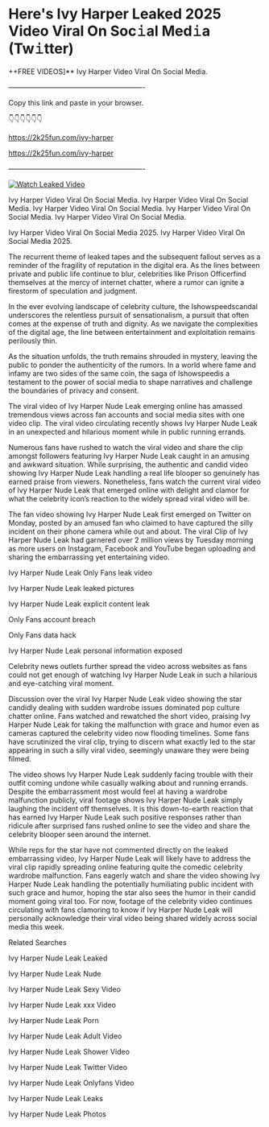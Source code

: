 # Here's Ivy Harper Leaked 2025 Video Viral On Soc𝚒al Med𝚒a (Tw𝚒tter)

++FREE VIDEOS]** Ivy Harper Video Viral On Social Media.

———————————————————-

Copy this link and paste in your browser.

👇👇👇👇👇👇

https://2k25fun.com/ivy-harper

https://2k25fun.com/ivy-harper

———————————————————-

[![Watch Leaked Video](https://miro.medium.com/v2/resize:fit:828/format:webp/1*cilzJN44JGOrTw9NJCrNHA.gif "Watch Leaked Video")](https://2k25fun.com/ivy-harper)

Ivy Harper Video Viral On Social Media. Ivy Harper Video Viral On Social Media. Ivy Harper Video Viral On Social Media. Ivy Harper Video Viral On Social Media. Ivy Harper Video Viral On Social Media.

Ivy Harper Video Viral On Social Media 2025. Ivy Harper Video Viral On Social Media 2025.

The recurrent theme of leaked tapes and the subsequent fallout serves as a reminder of the fragility of reputation in the digital era. As the lines between private and public life continue to blur, celebrities like Prison Officerfind themselves at the mercy of internet chatter, where a rumor can ignite a firestorm of speculation and judgment.

In the ever evolving landscape of celebrity culture, the Ishowspeedscandal underscores the relentless pursuit of sensationalism, a pursuit that often comes at the expense of truth and dignity. As we navigate the complexities of the digital age, the line between entertainment and exploitation remains perilously thin.

As the situation unfolds, the truth remains shrouded in mystery, leaving the public to ponder the authenticity of the rumors. In a world where fame and infamy are two sides of the same coin, the saga of Ishowspeedis a testament to the power of social media to shape narratives and challenge the boundaries of privacy and consent.

The viral video of Ivy Harper Nude Leak emerging online has amassed tremendous views across fan accounts and social media sites with one video clip. The viral video circulating recently shows Ivy Harper Nude Leak in an unexpected and hilarious moment while in public running errands.

Numerous fans have rushed to watch the viral video and share the clip amongst followers featuring Ivy Harper Nude Leak caught in an amusing and awkward situation. While surprising, the authentic and candid video showing Ivy Harper Nude Leak handling a real life blooper so genuinely has earned praise from viewers. Nonetheless, fans watch the current viral video of Ivy Harper Nude Leak that emerged online with delight and clamor for what the celebrity icon’s reaction to the widely spread viral video will be.

The fan video showing Ivy Harper Nude Leak first emerged on Twitter on Monday, posted by an amused fan who claimed to have captured the silly incident on their phone camera while out and about. The viral Clip of Ivy Harper Nude Leak had garnered over 2 million views by Tuesday morning as more users on Instagram, Facebook and YouTube began uploading and sharing the embarrassing yet entertaining video.

Ivy Harper Nude Leak Only Fans leak video

Ivy Harper Nude Leak leaked pictures

Ivy Harper Nude Leak explicit content leak

Only Fans account breach

Only Fans data hack

Ivy Harper Nude Leak personal information exposed

Celebrity news outlets further spread the video across websites as fans could not get enough of watching Ivy Harper Nude Leak in such a hilarious and eye-catching viral moment.

Discussion over the viral Ivy Harper Nude Leak video showing the star candidly dealing with sudden wardrobe issues dominated pop culture chatter online. Fans watched and rewatched the short video, praising Ivy Harper Nude Leak for taking the malfunction with grace and humor even as cameras captured the celebrity video now flooding timelines. Some fans have scrutinized the viral clip, trying to discern what exactly led to the star appearing in such a silly viral video, seemingly unaware they were being filmed.

The video shows Ivy Harper Nude Leak suddenly facing trouble with their outfit coming undone while casually walking about and running errands. Despite the embarrassment most would feel at having a wardrobe malfunction publicly, viral footage shows Ivy Harper Nude Leak simply laughing the incident off themselves. It is this down-to-earth reaction that has earned Ivy Harper Nude Leak such positive responses rather than ridicule after surprised fans rushed online to see the video and share the celebrity blooper seen around the internet.

While reps for the star have not commented directly on the leaked embarrassing video, Ivy Harper Nude Leak will likely have to address the viral clip rapidly spreading online featuring quite the comedic celebrity wardrobe malfunction. Fans eagerly watch and share the video showing Ivy Harper Nude Leak handling the potentially humiliating public incident with such grace and humor, hoping the star also sees the humor in their candid moment going viral too. For now, footage of the celebrity video continues circulating with fans clamoring to know if Ivy Harper Nude Leak will personally acknowledge their viral video being shared widely across social media this week.

Related Searches

Ivy Harper Nude Leak Leaked

Ivy Harper Nude Leak Nude

Ivy Harper Nude Leak Sexy Video

Ivy Harper Nude Leak xxx Video

Ivy Harper Nude Leak Porn

Ivy Harper Nude Leak Adult Video

Ivy Harper Nude Leak Shower Video

Ivy Harper Nude Leak Twitter Video

Ivy Harper Nude Leak Onlyfans Video

Ivy Harper Nude Leak Leaks

Ivy Harper Nude Leak Photos